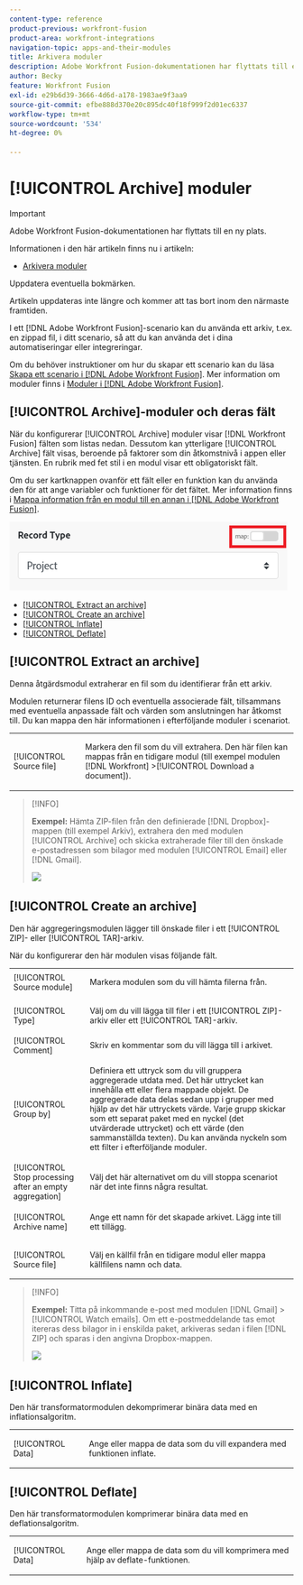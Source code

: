 ```yaml
---
content-type: reference
product-previous: workfront-fusion
product-area: workfront-integrations
navigation-topic: apps-and-their-modules
title: Arkivera moduler
description: Adobe Workfront Fusion-dokumentationen har flyttats till en ny plats. Den här artikeln har tagits bort, men innehåller en länk till den nya artikeln som innehåller den här funktionen.
author: Becky
feature: Workfront Fusion
exl-id: e29b6d39-3666-4d6d-a178-1983ae9f3aa9
source-git-commit: efbe888d370e20c895dc40f18f999f2d01ec6337
workflow-type: tm+mt
source-wordcount: '534'
ht-degree: 0%

---
```


# [!UICONTROL Archive] moduler

>[!IMPORTANT]
>
>Adobe Workfront Fusion-dokumentationen har flyttats till en ny plats.
>
>Informationen i den här artikeln finns nu i artikeln:
>
>* [Arkivera moduler](https://experienceleague.adobe.com/docs/workfront-fusion/using/references/apps-and-their-modules/tools-and-transformers/archive-modules.html)
>
>Uppdatera eventuella bokmärken.
>
>Artikeln uppdateras inte längre och kommer att tas bort inom den närmaste framtiden.

I ett [!DNL Adobe Workfront Fusion]-scenario kan du använda ett arkiv, t.ex. en zippad fil, i ditt scenario, så att du kan använda det i dina automatiseringar eller integreringar.

Om du behöver instruktioner om hur du skapar ett scenario kan du läsa [Skapa ett scenario i [!DNL Adobe Workfront Fusion]](../../workfront-fusion/scenarios/create-a-scenario.md). Mer information om moduler finns i [Moduler i [!DNL Adobe Workfront Fusion]](../../workfront-fusion/modules/modules.md).

## [!UICONTROL Archive]-moduler och deras fält

När du konfigurerar [!UICONTROL Archive] moduler visar [!DNL Workfront Fusion] fälten som listas nedan. Dessutom kan ytterligare [!UICONTROL Archive] fält visas, beroende på faktorer som din åtkomstnivå i appen eller tjänsten. En rubrik med fet stil i en modul visar ett obligatoriskt fält.

Om du ser kartknappen ovanför ett fält eller en funktion kan du använda den för att ange variabler och funktioner för det fältet. Mer information finns i [Mappa information från en modul till en annan i [!DNL Adobe Workfront Fusion]](../../workfront-fusion/mapping/map-information-between-modules.md).

![](assets/map-toggle-350x74.png)

* [[!UICONTROL Extract an archive]](#extract-an-archive)
* [[!UICONTROL Create an archive]](#create-an-archive)
* [[!UICONTROL Inflate]](#inflate)
* [[!UICONTROL Deflate]](#deflate)

## [!UICONTROL Extract an archive]

Denna åtgärdsmodul extraherar en fil som du identifierar från ett arkiv.

Modulen returnerar filens ID och eventuella associerade fält, tillsammans med eventuella anpassade fält och värden som anslutningen har åtkomst till. Du kan mappa den här informationen i efterföljande moduler i scenariot.

<table style="table-layout:auto">
 <col> 
 <col> 
 <tbody> 
  <tr> 
   <td>[!UICONTROL Source file]</td> 
   <td> <p> Markera den fil som du vill extrahera. Den här filen kan mappas från en tidigare modul (till exempel modulen [!DNL Workfront] &gt;[!UICONTROL Download a document]).</p>  </td> 
  </tr> 
 </tbody> 
</table>

>[!INFO]
>
>**Exempel:** Hämta ZIP-filen från den definierade [!DNL Dropbox]-mappen (till exempel Arkiv), extrahera den med modulen [!UICONTROL Archive] och skicka extraherade filer till den önskade e-postadressen som bilagor med modulen [!UICONTROL Email] eller [!DNL Gmail].
>
>![](assets/example-dropbox-350x134.png)

## [!UICONTROL Create an archive]

Den här aggregeringsmodulen lägger till önskade filer i ett [!UICONTROL ZIP]- eller [!UICONTROL TAR]-arkiv.

När du konfigurerar den här modulen visas följande fält.

<table style="table-layout:auto"> 
 <col> 
 <col> 
 <tbody> 
  <tr> 
   <td>[!UICONTROL Source module]</td> 
   <td> <p> Markera modulen som du vill hämta filerna från.</p> </td> 
  </tr> 
  <tr> 
   <td>[!UICONTROL Type] </td> 
   <td> <p>Välj om du vill lägga till filer i ett [!UICONTROL ZIP]-arkiv eller ett [!UICONTROL TAR]-arkiv.</p> </td> 
  </tr> 
  <tr> 
   <td>[!UICONTROL Comment]</td> 
   <td>Skriv en kommentar som du vill lägga till i arkivet.</td> 
  </tr> 
  <tr> 
   <td>[!UICONTROL Group by]</td> 
   <td> <p>Definiera ett uttryck som du vill gruppera aggregerade utdata med. Det här uttrycket kan innehålla ett eller flera mappade objekt. De aggregerade data delas sedan upp i grupper med hjälp av det här uttryckets värde. Varje grupp skickar som ett separat paket med en nyckel (det utvärderade uttrycket) och ett värde (den sammanställda texten). Du kan använda nyckeln som ett filter i efterföljande moduler.</p> </td> 
  </tr> 
  <tr> 
   <td>[!UICONTROL Stop processing after an empty aggregation]</td> 
   <td>Välj det här alternativet om du vill stoppa scenariot när det inte finns några resultat.</td> 
  </tr> 
  <tr> 
   <td>[!UICONTROL Archive name]</td> 
   <td> <p> Ange ett namn för det skapade arkivet. Lägg inte till ett tillägg.</p> </td> 
  </tr> 
  <tr> 
   <td>[!UICONTROL Source file]</td> 
   <td> <p>Välj en källfil från en tidigare modul eller mappa källfilens namn och data.</p> </td> 
  </tr> 
 </tbody> 
</table>

>[!INFO]
>
>**Exempel:** Titta på inkommande e-post med modulen [!DNL Gmail] >[!UICONTROL Watch emails]. Om ett e-postmeddelande tas emot itereras dess bilagor in i enskilda paket, arkiveras sedan i filen [!DNL ZIP] och sparas i den angivna Dropbox-mappen.
>
>![](assets/example-gmail-350x102.png)

## [!UICONTROL Inflate]

Den här transformatormodulen dekomprimerar binära data med en inflationsalgoritm.

<table style="table-layout:auto">
 <col> 
 <col> 
 <tbody> 
  <tr> 
   <td>[!UICONTROL Data] </td> 
   <td> <p>Ange eller mappa de data som du vill expandera med funktionen inflate.</p> </td> 
  </tr> 
 </tbody> 
</table>

## [!UICONTROL Deflate]

Den här transformatormodulen komprimerar binära data med en deflationsalgoritm.

<table style="table-layout:auto">
 <col> 
 <col> 
 <tbody> 
  <tr> 
   <td>[!UICONTROL Data] </td> 
   <td> <p>Ange eller mappa de data som du vill komprimera med hjälp av deflate-funktionen.</p> </td> 
  </tr> 
 </tbody> 
</table>
